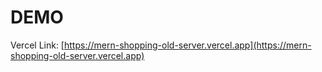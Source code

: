 # DEMO 

Vercel Link: [https://mern-shopping-old-server.vercel.app](https://mern-shopping-old-server.vercel.app)

